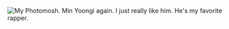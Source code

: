 ![My Photomosh.](https://media.giphy.com/media/t6KmXOM6dXywnxfEti/giphy.gif)
Min Yoongi again. I just really like him. He's my favorite rapper.
